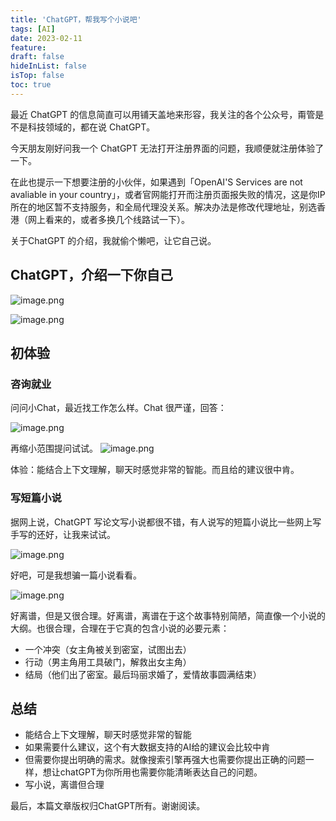 ```yaml
---
title: 'ChatGPT，帮我写个小说吧'
tags: [AI]
date: 2023-02-11
feature: 
draft: false
hideInList: false
isTop: false
toc: true
---
```




最近 ChatGPT 的信息简直可以用铺天盖地来形容，我关注的各个公众号，甭管是不是科技领域的，都在说 ChatGPT。

今天朋友刚好问我一个 ChatGPT 无法打开注册界面的问题，我顺便就注册体验了一下。
<!--more-->

在此也提示一下想要注册的小伙伴，如果遇到「OpenAI'S Services are not avaliable in your country」，或者官网能打开而注册页面报失败的情况，这是你IP所在的地区暂不支持服务，和全局代理没关系。解决办法是修改代理地址，别选香港（网上看来的，或者多换几个线路试一下）。

关于ChatGPT 的介绍，我就偷个懒吧，让它自己说。

## ChatGPT，介绍一下你自己

![image.png](https://s2.loli.net/2023/02/11/4b3wHfJnvZMFtsr.png)

![image.png](https://s2.loli.net/2023/02/11/OKqi35IkURewT2H.png)

## 初体验

### 咨询就业

问问小Chat，最近找工作怎么样。Chat 很严谨，回答：

![image.png](https://s2.loli.net/2023/02/11/rDFbNGAgVu2J8ty.png)


再缩小范围提问试试。
![image.png](https://s2.loli.net/2023/02/11/VbzXsj4hi2wrZYH.png)

体验：能结合上下文理解，聊天时感觉非常的智能。而且给的建议很中肯。

### 写短篇小说

据网上说，ChatGPT 写论文写小说都很不错，有人说写的短篇小说比一些网上写手写的还好，让我来试试。

![image.png](https://s2.loli.net/2023/02/11/I1iR8EWMZqrlozn.png)

好吧，可是我想骗一篇小说看看。

![image.png](https://s2.loli.net/2023/02/11/WAQyRDhi7a3LJt4.png)

好离谱，但是又很合理。好离谱，离谱在于这个故事特别简陋，简直像一个小说的大纲。也很合理，合理在于它真的包含小说的必要元素：
- 一个冲突（女主角被关到密室，试图出去）
- 行动（男主角用工具破门，解救出女主角）
- 结局（他们出了密室。最后玛丽求婚了，爱情故事圆满结束）


## 总结

- 能结合上下文理解，聊天时感觉非常的智能
- 如果需要什么建议，这个有大数据支持的AI给的建议会比较中肯
- 但需要你提出明确的需求。就像搜索引擎再强大也需要你提出正确的问题一样，想让chatGPT为你所用也需要你能清晰表达自己的问题。
- 写小说，离谱但合理

最后，本篇文章版权归ChatGPT所有。谢谢阅读。